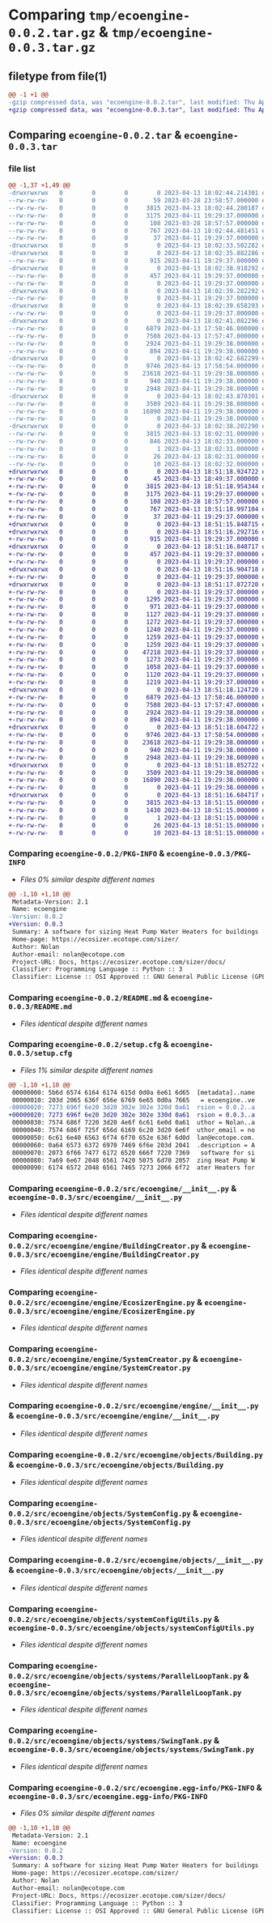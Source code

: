 # Comparing `tmp/ecoengine-0.0.2.tar.gz` & `tmp/ecoengine-0.0.3.tar.gz`

## filetype from file(1)

```diff
@@ -1 +1 @@
-gzip compressed data, was "ecoengine-0.0.2.tar", last modified: Thu Apr 13 18:02:44 2023, max compression
+gzip compressed data, was "ecoengine-0.0.3.tar", last modified: Thu Apr 13 18:51:18 2023, max compression
```

## Comparing `ecoengine-0.0.2.tar` & `ecoengine-0.0.3.tar`

### file list

```diff
@@ -1,37 +1,49 @@
-drwxrwxrwx   0        0        0        0 2023-04-13 18:02:44.214301 ecoengine-0.0.2/
--rw-rw-rw-   0        0        0       59 2023-03-28 23:58:57.000000 ecoengine-0.0.2/MANIFEST.in
--rw-rw-rw-   0        0        0     3815 2023-04-13 18:02:44.280187 ecoengine-0.0.2/PKG-INFO
--rw-rw-rw-   0        0        0     3175 2023-04-11 19:29:37.000000 ecoengine-0.0.2/README.md
--rw-rw-rw-   0        0        0      108 2023-03-28 18:57:57.000000 ecoengine-0.0.2/pyproject.toml
--rw-rw-rw-   0        0        0      767 2023-04-13 18:02:44.481451 ecoengine-0.0.2/setup.cfg
--rw-rw-rw-   0        0        0       37 2023-04-11 19:29:37.000000 ecoengine-0.0.2/setup.py
-drwxrwxrwx   0        0        0        0 2023-04-13 18:02:33.502282 ecoengine-0.0.2/src/
-drwxrwxrwx   0        0        0        0 2023-04-13 18:02:35.882286 ecoengine-0.0.2/src/ecoengine/
--rw-rw-rw-   0        0        0      915 2023-04-11 19:29:37.000000 ecoengine-0.0.2/src/ecoengine/__init__.py
-drwxrwxrwx   0        0        0        0 2023-04-13 18:02:38.918292 ecoengine-0.0.2/src/ecoengine/constants/
--rw-rw-rw-   0        0        0      457 2023-04-11 19:29:37.000000 ecoengine-0.0.2/src/ecoengine/constants/Constants.py
--rw-rw-rw-   0        0        0        0 2023-04-11 19:29:37.000000 ecoengine-0.0.2/src/ecoengine/constants/__init__.py
-drwxrwxrwx   0        0        0        0 2023-04-13 18:02:39.282292 ecoengine-0.0.2/src/ecoengine/data/
--rw-rw-rw-   0        0        0        0 2023-04-11 19:29:37.000000 ecoengine-0.0.2/src/ecoengine/data/__init__.py
-drwxrwxrwx   0        0        0        0 2023-04-13 18:02:39.658293 ecoengine-0.0.2/src/ecoengine/data/load_shapes/
--rw-rw-rw-   0        0        0        0 2023-04-11 19:29:37.000000 ecoengine-0.0.2/src/ecoengine/data/load_shapes/__init__.py
-drwxrwxrwx   0        0        0        0 2023-04-13 18:02:41.082296 ecoengine-0.0.2/src/ecoengine/engine/
--rw-rw-rw-   0        0        0     6879 2023-04-13 17:58:46.000000 ecoengine-0.0.2/src/ecoengine/engine/BuildingCreator.py
--rw-rw-rw-   0        0        0     7508 2023-04-13 17:57:47.000000 ecoengine-0.0.2/src/ecoengine/engine/EcosizerEngine.py
--rw-rw-rw-   0        0        0     2924 2023-04-11 19:29:38.000000 ecoengine-0.0.2/src/ecoengine/engine/SystemCreator.py
--rw-rw-rw-   0        0        0      894 2023-04-11 19:29:38.000000 ecoengine-0.0.2/src/ecoengine/engine/__init__.py
-drwxrwxrwx   0        0        0        0 2023-04-13 18:02:42.682299 ecoengine-0.0.2/src/ecoengine/objects/
--rw-rw-rw-   0        0        0     9746 2023-04-13 17:58:54.000000 ecoengine-0.0.2/src/ecoengine/objects/Building.py
--rw-rw-rw-   0        0        0    23618 2023-04-11 19:29:38.000000 ecoengine-0.0.2/src/ecoengine/objects/SystemConfig.py
--rw-rw-rw-   0        0        0      940 2023-04-11 19:29:38.000000 ecoengine-0.0.2/src/ecoengine/objects/__init__.py
--rw-rw-rw-   0        0        0     2948 2023-04-11 19:29:38.000000 ecoengine-0.0.2/src/ecoengine/objects/systemConfigUtils.py
-drwxrwxrwx   0        0        0        0 2023-04-13 18:02:43.870301 ecoengine-0.0.2/src/ecoengine/objects/systems/
--rw-rw-rw-   0        0        0     3509 2023-04-11 19:29:38.000000 ecoengine-0.0.2/src/ecoengine/objects/systems/ParallelLoopTank.py
--rw-rw-rw-   0        0        0    16890 2023-04-11 19:29:38.000000 ecoengine-0.0.2/src/ecoengine/objects/systems/SwingTank.py
--rw-rw-rw-   0        0        0        0 2023-04-11 19:29:38.000000 ecoengine-0.0.2/src/ecoengine/objects/systems/__init__.py
-drwxrwxrwx   0        0        0        0 2023-04-13 18:02:38.202290 ecoengine-0.0.2/src/ecoengine.egg-info/
--rw-rw-rw-   0        0        0     3815 2023-04-13 18:02:31.000000 ecoengine-0.0.2/src/ecoengine.egg-info/PKG-INFO
--rw-rw-rw-   0        0        0      846 2023-04-13 18:02:33.000000 ecoengine-0.0.2/src/ecoengine.egg-info/SOURCES.txt
--rw-rw-rw-   0        0        0        1 2023-04-13 18:02:31.000000 ecoengine-0.0.2/src/ecoengine.egg-info/dependency_links.txt
--rw-rw-rw-   0        0        0       26 2023-04-13 18:02:31.000000 ecoengine-0.0.2/src/ecoengine.egg-info/requires.txt
--rw-rw-rw-   0        0        0       10 2023-04-13 18:02:32.000000 ecoengine-0.0.2/src/ecoengine.egg-info/top_level.txt
+drwxrwxrwx   0        0        0        0 2023-04-13 18:51:18.924722 ecoengine-0.0.3/
+-rw-rw-rw-   0        0        0       45 2023-04-13 18:49:37.000000 ecoengine-0.0.3/MANIFEST.in
+-rw-rw-rw-   0        0        0     3815 2023-04-13 18:51:18.954344 ecoengine-0.0.3/PKG-INFO
+-rw-rw-rw-   0        0        0     3175 2023-04-11 19:29:37.000000 ecoengine-0.0.3/README.md
+-rw-rw-rw-   0        0        0      108 2023-03-28 18:57:57.000000 ecoengine-0.0.3/pyproject.toml
+-rw-rw-rw-   0        0        0      767 2023-04-13 18:51:18.997104 ecoengine-0.0.3/setup.cfg
+-rw-rw-rw-   0        0        0       37 2023-04-11 19:29:37.000000 ecoengine-0.0.3/setup.py
+drwxrwxrwx   0        0        0        0 2023-04-13 18:51:15.848715 ecoengine-0.0.3/src/
+drwxrwxrwx   0        0        0        0 2023-04-13 18:51:16.292716 ecoengine-0.0.3/src/ecoengine/
+-rw-rw-rw-   0        0        0      915 2023-04-11 19:29:37.000000 ecoengine-0.0.3/src/ecoengine/__init__.py
+drwxrwxrwx   0        0        0        0 2023-04-13 18:51:16.848717 ecoengine-0.0.3/src/ecoengine/constants/
+-rw-rw-rw-   0        0        0      457 2023-04-11 19:29:37.000000 ecoengine-0.0.3/src/ecoengine/constants/Constants.py
+-rw-rw-rw-   0        0        0        0 2023-04-11 19:29:37.000000 ecoengine-0.0.3/src/ecoengine/constants/__init__.py
+drwxrwxrwx   0        0        0        0 2023-04-13 18:51:16.904718 ecoengine-0.0.3/src/ecoengine/data/
+-rw-rw-rw-   0        0        0        0 2023-04-11 19:29:37.000000 ecoengine-0.0.3/src/ecoengine/data/__init__.py
+drwxrwxrwx   0        0        0        0 2023-04-13 18:51:17.872720 ecoengine-0.0.3/src/ecoengine/data/load_shapes/
+-rw-rw-rw-   0        0        0        0 2023-04-11 19:29:37.000000 ecoengine-0.0.3/src/ecoengine/data/load_shapes/__init__.py
+-rw-rw-rw-   0        0        0     1295 2023-04-11 19:29:37.000000 ecoengine-0.0.3/src/ecoengine/data/load_shapes/apartment.json
+-rw-rw-rw-   0        0        0      971 2023-04-11 19:29:37.000000 ecoengine-0.0.3/src/ecoengine/data/load_shapes/elementary_school.json
+-rw-rw-rw-   0        0        0     1127 2023-04-11 19:29:37.000000 ecoengine-0.0.3/src/ecoengine/data/load_shapes/food_service_a.json
+-rw-rw-rw-   0        0        0     1272 2023-04-11 19:29:37.000000 ecoengine-0.0.3/src/ecoengine/data/load_shapes/food_service_b.json
+-rw-rw-rw-   0        0        0     1240 2023-04-11 19:29:37.000000 ecoengine-0.0.3/src/ecoengine/data/load_shapes/junior_high.json
+-rw-rw-rw-   0        0        0     1259 2023-04-11 19:29:37.000000 ecoengine-0.0.3/src/ecoengine/data/load_shapes/mens_dorm.json
+-rw-rw-rw-   0        0        0     1259 2023-04-11 19:29:37.000000 ecoengine-0.0.3/src/ecoengine/data/load_shapes/motel.json
+-rw-rw-rw-   0        0        0    47218 2023-04-11 19:29:37.000000 ecoengine-0.0.3/src/ecoengine/data/load_shapes/multi_family.json
+-rw-rw-rw-   0        0        0     1273 2023-04-11 19:29:37.000000 ecoengine-0.0.3/src/ecoengine/data/load_shapes/nursing_home.json
+-rw-rw-rw-   0        0        0     1058 2023-04-11 19:29:37.000000 ecoengine-0.0.3/src/ecoengine/data/load_shapes/office_building.json
+-rw-rw-rw-   0        0        0     1120 2023-04-11 19:29:37.000000 ecoengine-0.0.3/src/ecoengine/data/load_shapes/senior_high.json
+-rw-rw-rw-   0        0        0     1219 2023-04-11 19:29:37.000000 ecoengine-0.0.3/src/ecoengine/data/load_shapes/womens_dorm.json
+drwxrwxrwx   0        0        0        0 2023-04-13 18:51:18.124720 ecoengine-0.0.3/src/ecoengine/engine/
+-rw-rw-rw-   0        0        0     6879 2023-04-13 17:58:46.000000 ecoengine-0.0.3/src/ecoengine/engine/BuildingCreator.py
+-rw-rw-rw-   0        0        0     7508 2023-04-13 17:57:47.000000 ecoengine-0.0.3/src/ecoengine/engine/EcosizerEngine.py
+-rw-rw-rw-   0        0        0     2924 2023-04-11 19:29:38.000000 ecoengine-0.0.3/src/ecoengine/engine/SystemCreator.py
+-rw-rw-rw-   0        0        0      894 2023-04-11 19:29:38.000000 ecoengine-0.0.3/src/ecoengine/engine/__init__.py
+drwxrwxrwx   0        0        0        0 2023-04-13 18:51:18.604722 ecoengine-0.0.3/src/ecoengine/objects/
+-rw-rw-rw-   0        0        0     9746 2023-04-13 17:58:54.000000 ecoengine-0.0.3/src/ecoengine/objects/Building.py
+-rw-rw-rw-   0        0        0    23618 2023-04-11 19:29:38.000000 ecoengine-0.0.3/src/ecoengine/objects/SystemConfig.py
+-rw-rw-rw-   0        0        0      940 2023-04-11 19:29:38.000000 ecoengine-0.0.3/src/ecoengine/objects/__init__.py
+-rw-rw-rw-   0        0        0     2948 2023-04-11 19:29:38.000000 ecoengine-0.0.3/src/ecoengine/objects/systemConfigUtils.py
+drwxrwxrwx   0        0        0        0 2023-04-13 18:51:18.852722 ecoengine-0.0.3/src/ecoengine/objects/systems/
+-rw-rw-rw-   0        0        0     3509 2023-04-11 19:29:38.000000 ecoengine-0.0.3/src/ecoengine/objects/systems/ParallelLoopTank.py
+-rw-rw-rw-   0        0        0    16890 2023-04-11 19:29:38.000000 ecoengine-0.0.3/src/ecoengine/objects/systems/SwingTank.py
+-rw-rw-rw-   0        0        0        0 2023-04-11 19:29:38.000000 ecoengine-0.0.3/src/ecoengine/objects/systems/__init__.py
+drwxrwxrwx   0        0        0        0 2023-04-13 18:51:16.684717 ecoengine-0.0.3/src/ecoengine.egg-info/
+-rw-rw-rw-   0        0        0     3815 2023-04-13 18:51:15.000000 ecoengine-0.0.3/src/ecoengine.egg-info/PKG-INFO
+-rw-rw-rw-   0        0        0     1430 2023-04-13 18:51:15.000000 ecoengine-0.0.3/src/ecoengine.egg-info/SOURCES.txt
+-rw-rw-rw-   0        0        0        1 2023-04-13 18:51:15.000000 ecoengine-0.0.3/src/ecoengine.egg-info/dependency_links.txt
+-rw-rw-rw-   0        0        0       26 2023-04-13 18:51:15.000000 ecoengine-0.0.3/src/ecoengine.egg-info/requires.txt
+-rw-rw-rw-   0        0        0       10 2023-04-13 18:51:15.000000 ecoengine-0.0.3/src/ecoengine.egg-info/top_level.txt
```

### Comparing `ecoengine-0.0.2/PKG-INFO` & `ecoengine-0.0.3/PKG-INFO`

 * *Files 0% similar despite different names*

```diff
@@ -1,10 +1,10 @@
 Metadata-Version: 2.1
 Name: ecoengine
-Version: 0.0.2
+Version: 0.0.3
 Summary: A software for sizing Heat Pump Water Heaters for buildings
 Home-page: https://ecosizer.ecotope.com/sizer/
 Author: Nolan
 Author-email: nolan@ecotope.com
 Project-URL: Docs, https://ecosizer.ecotope.com/sizer/docs/
 Classifier: Programming Language :: Python :: 3
 Classifier: License :: OSI Approved :: GNU General Public License (GPL)
```

### Comparing `ecoengine-0.0.2/README.md` & `ecoengine-0.0.3/README.md`

 * *Files identical despite different names*

### Comparing `ecoengine-0.0.2/setup.cfg` & `ecoengine-0.0.3/setup.cfg`

 * *Files 1% similar despite different names*

```diff
@@ -1,10 +1,10 @@
 00000000: 5b6d 6574 6164 6174 615d 0d0a 6e61 6d65  [metadata]..name
 00000010: 203d 2065 636f 656e 6769 6e65 0d0a 7665   = ecoengine..ve
-00000020: 7273 696f 6e20 3d20 302e 302e 320d 0a61  rsion = 0.0.2..a
+00000020: 7273 696f 6e20 3d20 302e 302e 330d 0a61  rsion = 0.0.3..a
 00000030: 7574 686f 7220 3d20 4e6f 6c61 6e0d 0a61  uthor = Nolan..a
 00000040: 7574 686f 725f 656d 6169 6c20 3d20 6e6f  uthor_email = no
 00000050: 6c61 6e40 6563 6f74 6f70 652e 636f 6d0d  lan@ecotope.com.
 00000060: 0a64 6573 6372 6970 7469 6f6e 203d 2041  .description = A
 00000070: 2073 6f66 7477 6172 6520 666f 7220 7369   software for si
 00000080: 7a69 6e67 2048 6561 7420 5075 6d70 2057  zing Heat Pump W
 00000090: 6174 6572 2048 6561 7465 7273 2066 6f72  ater Heaters for
```

### Comparing `ecoengine-0.0.2/src/ecoengine/__init__.py` & `ecoengine-0.0.3/src/ecoengine/__init__.py`

 * *Files identical despite different names*

### Comparing `ecoengine-0.0.2/src/ecoengine/engine/BuildingCreator.py` & `ecoengine-0.0.3/src/ecoengine/engine/BuildingCreator.py`

 * *Files identical despite different names*

### Comparing `ecoengine-0.0.2/src/ecoengine/engine/EcosizerEngine.py` & `ecoengine-0.0.3/src/ecoengine/engine/EcosizerEngine.py`

 * *Files identical despite different names*

### Comparing `ecoengine-0.0.2/src/ecoengine/engine/SystemCreator.py` & `ecoengine-0.0.3/src/ecoengine/engine/SystemCreator.py`

 * *Files identical despite different names*

### Comparing `ecoengine-0.0.2/src/ecoengine/engine/__init__.py` & `ecoengine-0.0.3/src/ecoengine/engine/__init__.py`

 * *Files identical despite different names*

### Comparing `ecoengine-0.0.2/src/ecoengine/objects/Building.py` & `ecoengine-0.0.3/src/ecoengine/objects/Building.py`

 * *Files identical despite different names*

### Comparing `ecoengine-0.0.2/src/ecoengine/objects/SystemConfig.py` & `ecoengine-0.0.3/src/ecoengine/objects/SystemConfig.py`

 * *Files identical despite different names*

### Comparing `ecoengine-0.0.2/src/ecoengine/objects/__init__.py` & `ecoengine-0.0.3/src/ecoengine/objects/__init__.py`

 * *Files identical despite different names*

### Comparing `ecoengine-0.0.2/src/ecoengine/objects/systemConfigUtils.py` & `ecoengine-0.0.3/src/ecoengine/objects/systemConfigUtils.py`

 * *Files identical despite different names*

### Comparing `ecoengine-0.0.2/src/ecoengine/objects/systems/ParallelLoopTank.py` & `ecoengine-0.0.3/src/ecoengine/objects/systems/ParallelLoopTank.py`

 * *Files identical despite different names*

### Comparing `ecoengine-0.0.2/src/ecoengine/objects/systems/SwingTank.py` & `ecoengine-0.0.3/src/ecoengine/objects/systems/SwingTank.py`

 * *Files identical despite different names*

### Comparing `ecoengine-0.0.2/src/ecoengine.egg-info/PKG-INFO` & `ecoengine-0.0.3/src/ecoengine.egg-info/PKG-INFO`

 * *Files 0% similar despite different names*

```diff
@@ -1,10 +1,10 @@
 Metadata-Version: 2.1
 Name: ecoengine
-Version: 0.0.2
+Version: 0.0.3
 Summary: A software for sizing Heat Pump Water Heaters for buildings
 Home-page: https://ecosizer.ecotope.com/sizer/
 Author: Nolan
 Author-email: nolan@ecotope.com
 Project-URL: Docs, https://ecosizer.ecotope.com/sizer/docs/
 Classifier: Programming Language :: Python :: 3
 Classifier: License :: OSI Approved :: GNU General Public License (GPL)
```

